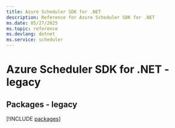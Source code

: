```yaml
---
title: Azure Scheduler SDK for .NET
description: Reference for Azure Scheduler SDK for .NET
ms.date: 05/27/2025
ms.topic: reference
ms.devlang: dotnet
ms.service: scheduler
---
```

# Azure Scheduler SDK for .NET - legacy
## Packages - legacy
[!INCLUDE [packages](scheduler-index.md)]